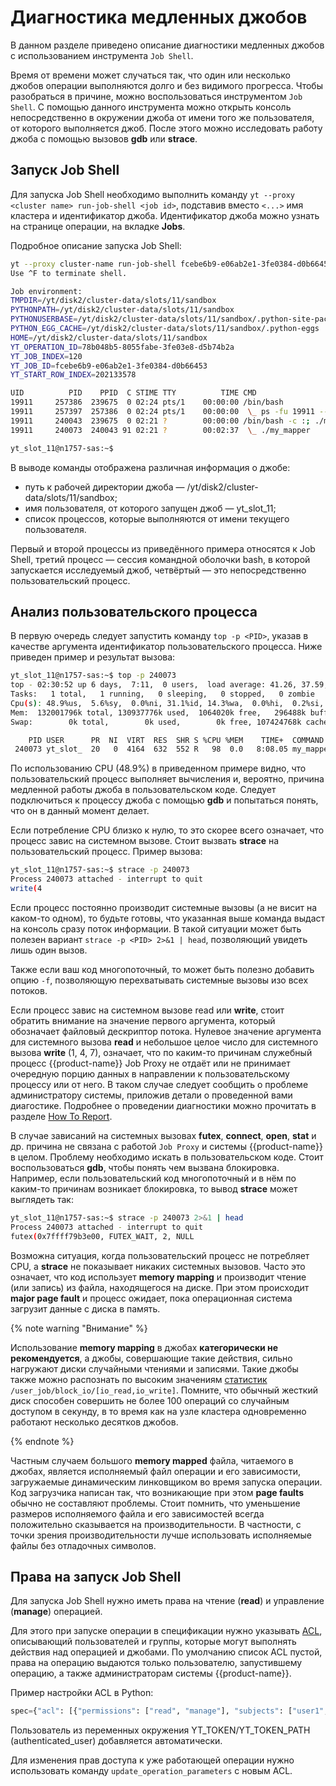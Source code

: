 # Диагностика медленных джобов

В данном разделе приведено описание диагностики медленных джобов с использованием инструмента `Job Shell`.

Время от времени может случаться так, что один или несколько джобов операции выполняются долго и без видимого прогресса. Чтобы разобраться в причине, можно воспользоваться инструментом `Job Shell`. С помощью данного инструмента можно открыть консоль непосредственно в окружении джоба от имени того же пользователя, от которого выполняется джоб. После этого можно исследовать работу джоба с помощью вызовов **gdb** или **strace**.

## Запуск Job Shell

Для запуска Job Shell необходимо выполнить команду `yt --proxy <cluster name> run-job-shell <job id>`, подставив вместо `<...>` имя кластера и идентификатор джоба. Идентификатор джоба можно узнать на странице операции, на вкладке **Jobs**.

Подробное описание запуска Job Shell:

```bash
yt --proxy cluster-name run-job-shell fcebe6b9-e06ab2e1-3fe0384-d0b66453
Use ^F to terminate shell.

Job environment:
TMPDIR=/yt/disk2/cluster-data/slots/11/sandbox
PYTHONPATH=/yt/disk2/cluster-data/slots/11/sandbox
PYTHONUSERBASE=/yt/disk2/cluster-data/slots/11/sandbox/.python-site-packages
PYTHON_EGG_CACHE=/yt/disk2/cluster-data/slots/11/sandbox/.python-eggs
HOME=/yt/disk2/cluster-data/slots/11/sandbox
YT_OPERATION_ID=78b048b5-8055fabe-3fe03e8-d5b74b2a
YT_JOB_INDEX=120
YT_JOB_ID=fcebe6b9-e06ab2e1-3fe0384-d0b66453
YT_START_ROW_INDEX=202133578

UID          PID    PPID  C STIME TTY          TIME CMD
19911     257386  239675  0 02:24 pts/1    00:00:00 /bin/bash
19911     257397  257386  0 02:24 pts/1    00:00:00  \_ ps -fu 19911 --forest
19911     240043  239675  0 02:21 ?        00:00:00 /bin/bash -c :; ./my_mapper
19911     240073  240043 91 02:21 ?        00:02:37  \_ ./my_mapper

yt_slot_11@n1757-sas:~$
```

В выводе команды отображена различная информация о джобе:

- путь к рабочей директории джоба — /yt/disk2/cluster-data/slots/11/sandbox;
- имя пользователя, от которого запущен джоб — yt_slot_11;
- список процессов, которые выполняются от имени текущего пользователя.

Первый и второй процессы из приведённого примера относятся к Job Shell, третий процесс — сессия командной оболочки bash, в которой запускается исследуемый джоб, четвёртый — это непосредственно пользовательский процесс.

## Анализ пользовательского процесса

В первую очередь следует запустить команду `top -p <PID>`, указав в качестве аргумента идентификатор пользовательского процесса. Ниже приведен пример и результат вызова:

```bash
yt_slot_11@n1757-sas:~$ top -p 240073
top - 02:30:52 up 6 days,  7:11,  0 users,  load average: 41.26, 37.59, 39.23
Tasks:   1 total,   1 running,   0 sleeping,   0 stopped,   0 zombie
Cpu(s): 48.9%us,  5.6%sy,  0.0%ni, 31.1%id, 14.3%wa,  0.0%hi,  0.2%si,  0.0%st
Mem:  132001796k total, 130937776k used,  1064020k free,   296488k buffers
Swap:        0k total,        0k used,        0k free, 107424768k cached

    PID USER      PR  NI  VIRT  RES  SHR S %CPU %MEM    TIME+  COMMAND
 240073 yt_slot_  20   0  4164  632  552 R   98  0.0   8:08.05 my_mapper
```

По использованию CPU (48.9%) в приведенном примере видно, что пользовательский процесс выполняет вычисления и, вероятно, причина медленной работы джоба в пользовательском коде. Следует подключиться к процессу джоба с помощью **gdb** и попытаться понять, что он в данный момент делает.

Если потребление CPU близко к нулю, то это скорее всего означает, что процесс завис на системном вызове. Стоит вызвать **strace** на пользовательский процесс.
Пример вызова:

```bash
yt_slot_11@n1757-sas:~$ strace -p 240073
Process 240073 attached - interrupt to quit
write(4
```

Если процесс постоянно производит системные вызовы (а не висит на каком-то одном), то будьте готовы, что указанная выше команда выдаст на консоль сразу поток информации. В такой ситуации может быть полезен вариант ``strace -p <PID> 2>&1 | head``, позволяющий увидеть лишь один вызов.

Также если ваш код многопоточный, то может быть полезно добавить опцию ``-f``, позволяющую перехватывать системные вызовы изо всех потоков.

Если процесс завис на системном вызове read или **write**, стоит обратить внимание на значение первого аргумента, который обозначает файловый дескриптор потока. Нулевое значение аргумента для системного вызова **read** и небольшое целое число для системного вызова **write** (1, 4, 7), означает, что по каким-то причинам служебный процесс {{product-name}} Job Proxy не отдаёт или не принимает очередную порцию данных в направлении к пользовательскому процессу или от него. В таком случае следует сообщить о проблеме администратору системы, приложив детали о проведенной вами диагостике. Подробнее о проведении диагностики можно прочитать в разделе [How To Report](../../../user-guide/problems/howtoreport.md).

В случае зависаний на системных вызовах **futex**, **connect**, **open**, **stat** и др. причина не связана с работой  `Job Proxy` и системы {{product-name}} в целом. Проблему необходимо искать в пользовательском коде. Стоит воспользоваться **gdb**, чтобы понять чем вызвана блокировка. Например, если пользовательский код многопоточный и в нём по каким-то причинам возникает блокировка, то вывод **strace** может выглядеть так:

```bash
yt_slot_11@n1757-sas:~$ strace -p 240073 2>&1 | head
Process 240073 attached - interrupt to quit
futex(0x7ffff79b3e00, FUTEX_WAIT, 2, NULL
```

Возможна ситуация, когда пользовательский процесс не потребляет CPU, а **strace** не показывает никаких системных вызовов. Часто это означает, что код использует **memory mapping** и производит чтение (или запись) из файла, находящегося на диске. При этом происходит **major page fault** и процесс ожидает, пока операционная система загрузит данные с диска в память.

{% note warning "Внимание" %}

Использование **memory mapping** в джобах **категорически не рекомендуется**, а джобы, совершающие такие действия, сильно нагружают диски случайными чтениями и записями. Такие джобы также можно распознать по высоким значениям [статистик](../../../user-guide/problems/jobstatistics.md) `/user_job/block_io/[io_read,io_write]`. Помните, что обычный жесткий диск способен совершить не более 100 операций со случайным доступом в секунду, в то время как на узле кластера одновременно работают несколько десятков джобов.

{% endnote %}

Частным случаем большого **memory mapped** файла, читаемого в джобах, является исполняемый файл операции и его зависимости, загружаемые динамическим линковщиком во время запуска операции. Код загрузчика написан так, что возникающие при этом **page faults** обычно не составляют проблемы. Стоит помнить, что уменьшение размеров исполняемого файла и его зависимостей всегда положительно сказывается на производительности. В частности, с точки зрения производительности лучше использовать исполняемые файлы без отладочных символов.

## Права на запуск Job Shell

Для запуска Job Shell нужно иметь права на чтение (**read**) и управление (**manage**) операцией.

Для этого при запуске операции в спецификации нужно указывать [ACL](../../../user-guide/storage/access-control.md), описывающий пользователей и группы, которые могут выполнять действия над операцией и джобами.
По умолчанию список ACL пустой, права на операцию выдаются только пользователю, запустившему операцию, а также администраторам системы {{product-name}}.

Пример настройки ACL в Python:
```python
spec={"acl": [{"permissions": ["read", "manage"], "subjects": ["user1", "user2"], "action": "allow"}]}
```
Пользователь из переменных окружения YT_TOKEN/YT_TOKEN_PATH (authenticated_user) добавляется автоматически.

Для изменения прав доступа к уже работающей операции нужно использовать команду `update_operation_parameters` с новым ACL.
